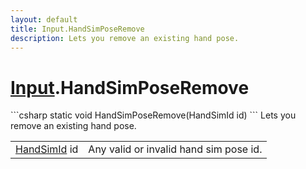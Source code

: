 ```yaml
---
layout: default
title: Input.HandSimPoseRemove
description: Lets you remove an existing hand pose.
---
```

# [Input]({{site.url}}/Pages/StereoKit/Input.html).HandSimPoseRemove

<div class='signature' markdown='1'>
```csharp
static void HandSimPoseRemove(HandSimId id)
```
Lets you remove an existing hand pose.
</div>

|  |  |
|--|--|
|[HandSimId]({{site.url}}/Pages/StereoKit/HandSimId.html) id|Any valid or invalid hand sim pose id.|





